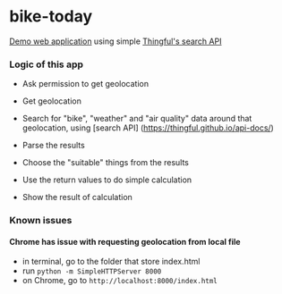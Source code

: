 # bike-today
[Demo web application](http://thingful.github.io/bike-today/) using simple [Thingful's search API](http://thingful.github.io/api-docs/)


### Logic of this app

* Ask permission to get geolocation


* Get geolocation  


* Search for "bike", "weather" and "air quality" data around that geolocation, using [search API] (https://thingful.github.io/api-docs/) 


* Parse the results  


* Choose the "suitable" things from the results  


* Use the return values to do simple calculation  


* Show the result of calculation 

### Known issues
#### Chrome has issue with requesting geolocation from local file
* in terminal, go to the folder that store index.html
* run `python -m SimpleHTTPServer 8000`
* on Chrome, go to `http://localhost:8000/index.html`
